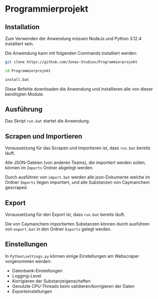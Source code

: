 # Programmierprojekt

## Installation

Zum Verwenden der Anwendung müssen NodeJs und Python 3.12.4 installiert sein.

Die Anwendung kann mit folgenden Commands installiert werden:
``` bash
git clone https://github.com/Jonas-Studies/Programmierprojekt

cd Programmierprojekt

install.bat
```

Diese Befehle downloaden die Anwendung und installieren alle von dieser benötigten Module.

## Ausführung

Das Skript `run.bat` startet die Anwendung.

## Scrapen und Importieren

Voraussetzung für das Scrapen und Importieren ist, dass `run.bat` bereits läuft.

Alle JSON-Dateien (von anderen Teams), die importiert werden sollen, können im `Imports` Ordner abgelegt werden.

Durch ausführen von `import.bat` werden alle json-Dokumente welche im Ordner `Imports` liegen importiert, und alle Substanzen von Caymanchem gescraped.

## Export

Voraussetzung für den Export ist, dass `run.bat` bereits läuft.

Die von Caymanchem importierten Substanzen können durch ausführen von `export.bat` in den Ordner `Exports` gelegt werden.

## Einstellungen

In `Python\settings.py` können einige Einstellungen am Webscraper vorgenommen werden:
- Datenbank-Einstellungen
- Logging-Level
- Korrigieren der Substanzeigenschaften
- Genutzte CPU-Threads beim validieren/korrigieren der Daten
- Exporteinstellungen
